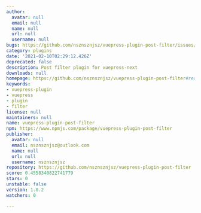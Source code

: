 ```yaml
---
author:
  avatar: null
  email: null
  name: null
  url: null
  username: null
bugs: https://github.com/nsznsznjsz/vuepress-plugin-post-filter/issues/new
category: plugins
date: '2021-02-10T02:29:12.426Z'
deprecated: false
description: Post filter plugin for vuepress-next
downloads: null
homepage: https://github.com/nsznsznjsz/vuepress-plugin-post-filter#readme
keywords:
- vuepress-plugin
- vuepress
- plugin
- filter
license: null
maintainers: null
name: vuepress-plugin-post-filter
npm: https://www.npmjs.com/package/vuepress-plugin-post-filter
publisher:
  avatar: null
  email: nsznsznjsz@outlook.com
  name: null
  url: null
  username: nsznsznjsz
repository: https://github.com/nsznsznjsz/vuepress-plugin-post-filter
score: 0.4558340822741779
stars: 0
unstable: false
version: 1.0.2
watchers: 0

---
```



